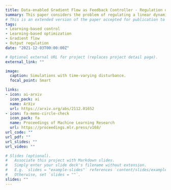 ```yaml
---
title: Data-enabled Gradient Flow as Feedback Controller - Regulation of Linear Dynamical Systems to Minimizers of Unknown Functions
summary: This paper considers the problem of regulating a linear dynamical system to the solution of a convex optimization problem with an unknown or partially-known cost. We design a data-driven feedback controller - based on gradient flow dynamics - that (i) is augmented with learning methods to estimate the cost function based on infrequent (and possibly noisy) functional evaluations; and, concurrently, (ii) is designed to drive the inputs and outputs of the dynamical system to the optimizer of the problem. We derive sufficient conditions on the learning error and the controller gain to ensure that the error between the optimizer of the problem and the state of the closed-loop system is ultimately bounded; the error bound accounts for the functional estimation errors and the temporal variability of the unknown disturbance affecting the linear dynamical system. Our results directly lead to exponential input-to-state stability of the closed-loop system. The proposed method and the theoretical bounds are validated numerically. # {{< icon name="download" pack="fas" >}} Download the {{< staticref "uploads/arXivPaperL4DC.pdf" "newtab" >}}arXiv eprint{{< /staticref >}}.
# This is an extended version of the paper accepted for publication to the 4th Annual Learning for Dynamics and Control Conference containing proofs.
tags:
- Learning-based control
- Learning-based optimization
- Gradient flow
- Output regulation
date: "2021-12-03T00:00:00Z"

# Optional external URL for project (replaces project detail page).
external_link: ""

image:
  caption: Simulations with time-varying disturbance.
  focal_point: Smart

links:
- icon: ai-arxiv
  icon_pack: ai
  name: ArXiv
  url: https://arxiv.org/abs/2112.01652
- icon: fa-memo-circle-check
  icon_pack: fa
  name: Proceedings of Machine Learning Research
  url: https://proceedings.mlr.press/v168/
url_code: ""
url_pdf: ""
url_slides: ""
url_video: ""

# Slides (optional).
#   Associate this project with Markdown slides.
#   Simply enter your slide deck's filename without extension.
#   E.g. `slides = "example-slides"` references `content/slides/example-slides.md`.
#   Otherwise, set `slides = ""`.
slides: ""
---
```

